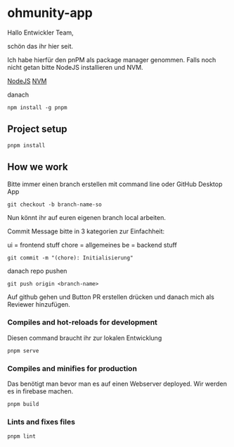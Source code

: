 # ohmunity-app

Hallo Entwickler Team,

schön das ihr hier seit.

Ich habe hierfür den pnPM als package manager genommen.
Falls noch nicht getan bitte NodeJS installieren und NVM.

[NodeJS](https://nodejs.org/en)
[NVM](https://github.com/nvm-sh/nvm/releases)

danach

```
npm install -g pnpm
```

## Project setup

```
pnpm install
```

## How we work

Bitte immer einen branch erstellen mit command line oder GitHub Desktop App

```
git checkout -b branch-name-so
```

Nun könnt ihr auf euren eigenen branch local arbeiten.

Commit Message bitte in 3 kategorien zur Einfachheit:

ui = frontend stuff
chore = allgemeines
be = backend stuff

```
git commit -m "(chore): Initialisierung"
```

danach repo pushen

```
git push origin <branch-name>
```

Auf github gehen und Button PR erstellen drücken und danach mich als Reviewer hinzufügen.

### Compiles and hot-reloads for development

Diesen command braucht ihr zur lokalen Entwicklung

```
pnpm serve
```

### Compiles and minifies for production

Das benötigt man bevor man es auf einen Webserver deployed. Wir werden es in firebase machen.

```
pnpm build
```

### Lints and fixes files

```
pnpm lint
```
